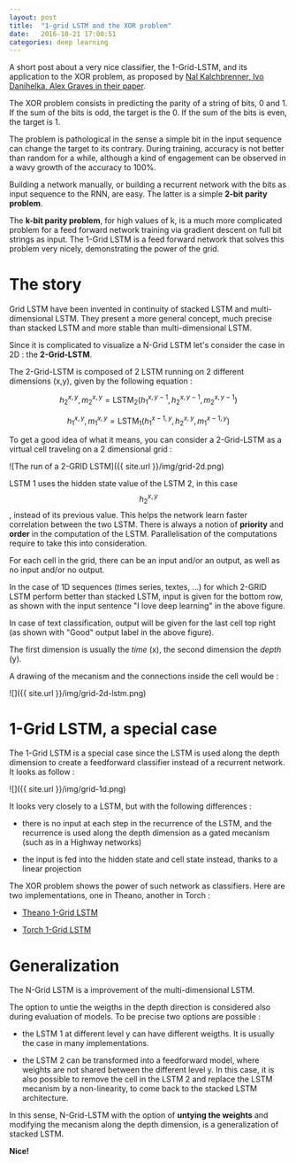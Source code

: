```yaml
---
layout: post
title:  "1-grid LSTM and the XOR problem"
date:   2016-10-21 17:00:51
categories: deep learning
---
```


A short post about a very nice classifier, the 1-Grid-LSTM, and its application to the XOR problem, as proposed by [Nal Kalchbrenner, Ivo Danihelka, Alex Graves in their paper](https://arxiv.org/abs/1507.01526).

The XOR problem consists in predicting the parity of a string of bits, 0 and 1. If the sum of the bits is odd, the target is the 0. If the sum of the bits is even, the target is 1.

The problem is pathological in the sense a simple bit in the input sequence can change the target to its contrary. During training, accuracy is not better than random for a while, although a kind of engagement can be observed in a wavy growth of the accuracy to 100%.

Building a network manually, or building a recurrent network with the bits as input sequence to the RNN, are easy. The latter is a simple **2-bit parity problem**.

The **k-bit parity problem**, for high values of k, is a much more complicated problem for a feed forward network training via gradient descent on full bit strings as input. The 1-Grid LSTM is a feed forward network that solves this problem very nicely, demonstrating the power of the grid.

# The story

Grid LSTM have been invented in continuity of stacked LSTM and multi-dimensional LSTM. They present a more general concept, much precise than stacked LSTM and more stable than multi-dimensional LSTM.

Since it is complicated to visualize a N-Grid LSTM let's consider the case in 2D : the **2-Grid-LSTM**.

The 2-Grid-LSTM is composed of 2 LSTM running on 2 different dimensions (x,y), given by the following equation :

$$ h_2^{x,y}, m_2^{x,y} = \text{LSTM}_2 (h_1^{x,y-1}, h_2^{x,y-1}, m_2^{x,y-1}) $$

$$ h_1^{x,y}, m_1^{x,y} = \text{LSTM}_1 (h_1^{x-1,y}, h_2^{x,y}, m_1^{x-1,y}) $$

To get a good idea of what it means, you can consider a 2-Grid-LSTM as a virtual cell traveling on a 2 dimensional grid :

![The run of a 2-GRID LSTM]({{ site.url }}/img/grid-2d.png)

LSTM 1 uses the hidden state value of the LSTM 2, in this case $$ h_2^{x,y} $$, instead of its previous value. This helps the network learn faster correlation between the two LSTM. There is always a notion of **priority** and **order** in the computation of the LSTM. Parallelisation of the computations require to take this into consideration.

For each cell in the grid, there can be an input and/or an output, as well as no input and/or no output.

In the case of 1D sequences (times series, textes, ...) for which 2-GRID LSTM perform better than stacked LSTM, input is given for the bottom row, as shown with the input sentence "I love deep learning" in the above figure.

In case of text classification, output will be given for the last cell top right (as shown with "Good" output label in the above figure).

The first dimension is usually the *time* (x), the second dimension the *depth* (y).

A drawing of the mecanism and the connections inside the cell would be :

![]({{ site.url }}/img/grid-2d-lstm.png)


# 1-Grid LSTM, a special case

The 1-Grid LSTM is a special case since the LSTM is used along the depth dimension to create a feedforward classifier instead of a recurrent network. It looks as follow :

![]({{ site.url }}/img/grid-1d.png)

It looks very closely to a LSTM, but with the following differences :

- there is no input at each step in the recurrence of the LSTM, and the recurrence is used along the depth dimension as a gated mecanism (such as in a Highway networks)

- the input is fed into the hidden state and cell state instead, thanks to a linear projection

The XOR problem shows the power of such network as classifiers. Here are two implementations, one in Theano, another in Torch :

- [Theano 1-Grid LSTM](https://github.com/christopher5106/grid-1D-LSTM-theano)

- [Torch 1-Grid LSTM](https://github.com/christopher5106/grid-1D-LSTM-torch)


# Generalization

The N-Grid LSTM is a improvement of the multi-dimensional LSTM.

The option to untie the weigths in the depth direction is considered also during evaluation of models. To be precise two options are possible :

- the LSTM 1 at different level y can have different weigths. It is usually the case in many implementations.

- the LSTM 2 can be transformed into a feedforward model, where weights are not shared between the different level y. In this case, it is also possible to remove the cell in the LSTM 2 and replace the LSTM mecanism by a non-linearity, to come back to the stacked LSTM architecture.

In this sense, N-Grid-LSTM with the option of **untying the weights** and modifying the mecanism along the depth dimension, is a generalization of stacked LSTM.

**Nice!**
